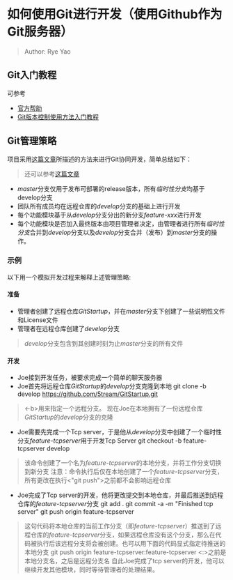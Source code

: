 如何使用Git进行开发（使用Github作为Git服务器）
=============================================
> Author: Rye Yao
## Git入门教程
可参考
* [官方帮助](https://help.github.com)
* [Git版本控制使用方法入门教程](http://www.uml.org.cn/pzgl/201204285.asp)

## Git管理策略
项目采用[这篇文章](http://www.ruanyifeng.com/blog/2012/07/git.html "Git分支管理策略")所描述的方法来进行Git协同开发，简单总结如下：
> 还可以参考[这篇文章](http://roclinux.cn/?p=2129 "GIT分支管理是一门艺术")

* *master*分支仅用于发布可部署的release版本，所有*临时性分支*均基于develop分支
* 团队所有成员均在远程仓库的*develop*分支的基础上进行开发
* 每个功能模块基于从*develop*分支分出的新分支*feature-xxx*进行开发
* 每个功能模块是否加入最终版本由项目管理者决定，由管理者进行所有*临时性分支*合并到*develop*分支以及*develop*分支合并（发布）到*master*分支的操作。

### 示例
以下用一个模拟开发过程来解释上述管理策略:
#### 准备
* 管理者创建了远程仓库*GitStartup*，并在*master*分支下创建了一些说明性文件和License文件
* 管理者在远程仓库创建了*develop*分支
> *develop*分支包含到其创建时刻为止*master*分支的所有文件
#### 开发
* Joe接到开发任务，被要求完成一个简单的聊天服务器
* Joe首先将远程仓库*GitStartup*的*develop*分支克隆到本地
    git clone -b develop https://github.com/5tream/GitStartup.git
> <-b>用来指定一个远程分支。
> 现在Joe在本地拥有了一份远程仓库*GitStartup*的*develop*分支的克隆
* Joe需要先完成一个Tcp server，于是他从*develop*分支中创建了一个临时性分支*feature-tcpserver*用于开发Tcp Server
    git checkout -b feature-tcpserver develop
> 该命令创建了一个名为*feature-tcpserver*的本地分支，并将工作分支切换到新分支
> 注意：命令执行后仅在本地创建了一个*feature-tcpserver*分支，所有更改在执行<"git push">之前都不会影响远程仓库
* Joe完成了Tcp server的开发，他将更改提交到本地仓库，并最后推送到远程仓库的*feature-tcpserver*分支
    git add .
    git commit -a -m "Finished tcp server"
    git push origin feature-tcpserver
> 这句代码将本地仓库的当前工作分支（即*feature-tcpserver*）推送到了远程仓库的*feature-tcpserver*分支，如果远程仓库没有这个分支，那么在代码被执行后该远程分支将会被创建。也可以用下面的代码显式指定待推送的本地分支
    git push origin feature-tcpserver:feature-tcpserver
> <:>之前是本地分支名，之后是远程分支名
自此Joe完成了tcp server的开发，他可以继续开发其他模块，同时等待管理者的处理结果。

